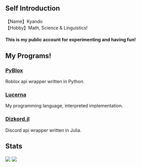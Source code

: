 ## Self Introduction
【Name】Kyando<br>
【Hobby】Math, Science & Linguistics!

#### This is my public account for experimenting and having fun!
## My Programs!
### [PyBlox](https://github.com/Kyando2/Pyblox)
Roblox api wrapper written in Python.
### [Lucerna](https://github.com/Kyando2/Lucerna)
My programming language, interpreted implementation.
### [Dizkord.jl](https://github.com/Humans-of-Julia/Dizkord.jl)
Discord api wrapper written in Julia.

## Stats
<img align="center" src="https://github-readme-stats.vercel.app/api?username=kyando2&theme=tokyonight&&langs_count=10">
<img align="center" src="https://github-readme-stats.vercel.app/api/top-langs/?username=kyando2&theme=tokyonight&hide=html,css,python,javascript&&langs_count=10">
